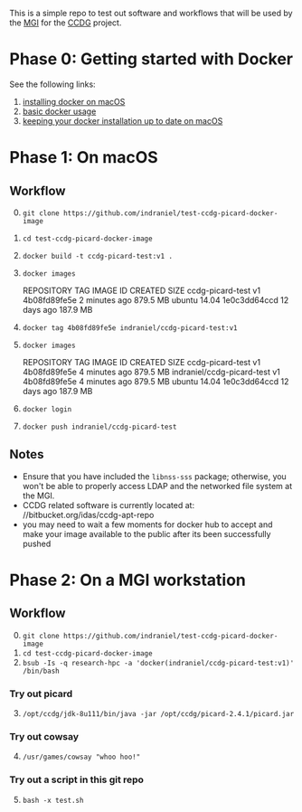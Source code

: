 This is a simple repo to test out software and workflows that will be used by the [MGI][0] for the [CCDG][4] project.

# Phase 0: Getting started with Docker

See the following links:

1.  [installing docker on macOS][1]
2.  [basic docker usage][2]
3.  [keeping your docker installation up to date on macOS][3]

# Phase 1: On macOS

## Workflow

0. `git clone https://github.com/indraniel/test-ccdg-picard-docker-image`
1. `cd test-ccdg-picard-docker-image`
2. `docker build -t ccdg-picard-test:v1 . `
3. `docker images`
    
    REPOSITORY          TAG                 IMAGE ID            CREATED             SIZE
    ccdg-picard-test    v1                  4b08fd89fe5e        2 minutes ago       879.5 MB
    ubuntu              14.04               1e0c3dd64ccd        12 days ago         187.9 MB
    
4. `docker tag 4b08fd89fe5e indraniel/ccdg-picard-test:v1`
5. `docker images`
    
    REPOSITORY                   TAG                 IMAGE ID            CREATED             SIZE
    ccdg-picard-test             v1                  4b08fd89fe5e        4 minutes ago       879.5 MB
    indraniel/ccdg-picard-test   v1                  4b08fd89fe5e        4 minutes ago       879.5 MB
    ubuntu                       14.04               1e0c3dd64ccd        12 days ago         187.9 MB
    
6. `docker login`
7. `docker push indraniel/ccdg-picard-test`

## Notes

* Ensure that you have included the `libnss-sss` package; otherwise, you won't be able to properly access LDAP and the networked file system at the MGI.
* CCDG related software is currently located at: //bitbucket.org/idas/ccdg-apt-repo
* you may need to wait a few moments for docker hub to accept and make your image available to the public after its been successfully pushed


# Phase 2: On a MGI workstation

## Workflow 

0. `git clone https://github.com/indraniel/test-ccdg-picard-docker-image`
1. `cd test-ccdg-picard-docker-image`
2. `bsub -Is -q research-hpc -a 'docker(indraniel/ccdg-picard-test:v1)' /bin/bash`

### Try out picard

3. `/opt/ccdg/jdk-8u111/bin/java -jar /opt/ccdg/picard-2.4.1/picard.jar`

### Try out cowsay

4. `/usr/games/cowsay "whoo hoo!"`

### Try out a script in this git repo

5. `bash -x test.sh`

[0]: http://genome.wustl.edu
[1]: https://mixablehodgepodge.blogspot.com/2016/10/docker-install-docker-on-apples-macos.html
[2]: https://mixablehodgepodge.blogspot.com/2016/10/docker-basic-usage.html
[3]: https://mixablehodgepodge.blogspot.com/2016/10/docker-updating-docker-installation-on.html
[4]: https://www.genome.gov/27563570/
